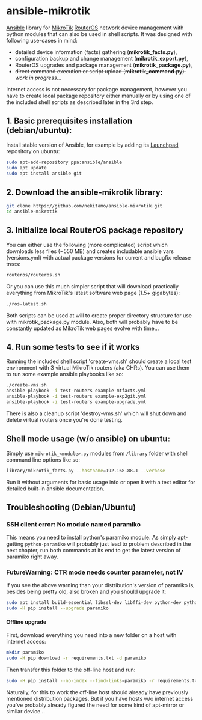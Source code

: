 # ansible-mikrotik
[Ansible](https://www.ansible.com/) library for [MikroTik](https://mikrotik.com/) [RouterOS](https://mikrotik.com/software) network device management with python modules that can also be used in shell scripts. It was designed with following use-cases in mind:
* detailed device information (facts) gathering (**mikrotik_facts.py**),
* configuration backup and change management (**mikrotik_export.py**),
* RouterOS upgrades and package management (**mikrotik_package.py**),
* ~~direct command execution or script upload (**mikrotik_command.py**).~~ _work in progress..._

Internet access is not necessary for package management, however you have to create local package repository either manually or by using one of the included shell scripts as described later in the 3rd step.
## 1. Basic prerequisites installation (debian/ubuntu):
Install stable version of Ansible, for example by adding its [Launchpad](https://launchpad.net/~ansible/+archive/ubuntu/ansible) repository on ubuntu:
```sh
sudo apt-add-repository ppa:ansible/ansible
sudo apt update
sudo apt install ansible git
```
## 2. Download the ansible-mikrotik library:
```sh
git clone https://github.com/nekitamo/ansible-mikrotik.git
cd ansible-mikrotik
```
## 3. Initialize local RouterOS package repository
You can either use the following (more complicated) script which downloads less files (~550 MB) and creates includable ansible vars (versions.yml) with actual package versions for current and bugfix release trees:
```sh
routeros/routeros.sh
```
Or you can use this much simpler script that will download practically everything from MikroTik's latest software web page (1.5+ gigabytes):
```sh
./ros-latest.sh
```
Both scripts can be used at will to create proper directory structure for use with mikrotik_package.py module. Also, both will probably have to be constantly updated as MikroTik web pages evolve with time...
## 4. Run some tests to see if it works
Running the included shell script 'create-vms.sh' should create a local test environment with 3 virtual MikroTik routers (aka CHRs). You can use them to run some example ansible playbooks like so:
```sh
./create-vms.sh
ansible-playbook -i test-routers example-mtfacts.yml
ansible-playbook -i test-routers example-exp2git.yml
ansible-playbook -i test-routers example-upgrade.yml
```
There is also a cleanup script 'destroy-vms.sh' which will shut down and delete virtual routers once you're done testing.
## Shell mode usage (w/o ansible) on ubuntu:
Simply use `mikrotik_<module>.py` modules from `/library` folder with shell command line options like so:
```sh
library/mikrotik_facts.py --hostname=192.168.88.1 --verbose
```
Run it without arguments for basic usage info or open it with a text editor for detailed built-in ansible documentation.
## Troubleshooting (Debian/Ubuntu)
### SSH client error: No module named paramiko
This means you need to install python's paramiko module. As simply apt-getting `python-paramiko` will probably just lead to problem described in the next chapter, run both commands at its end to get the latest version of paramiko right away. 
### FutureWarning: CTR mode needs counter parameter, not IV
If you see the above warning than your distribution's version of paramiko is, besides being pretty old, also broken and you should upgrade it:
```sh
sudo apt install build-essential libssl-dev libffi-dev python-dev python-pip
sudo -H pip install --upgrade paramiko
```
#### Offline upgrade
First, download everything you need into a new folder on a host with internet access:
```sh
mkdir paramiko
sudo -H pip download -r requirements.txt -d paramiko
```
Then transfer this folder to the off-line host and run:
```sh
sudo -H pip install --no-index --find-links=paramiko -r requirements.txt
```
Naturally, for this to work the off-line host should already have previously mentioned distribution packages. But if you have hosts w/o internet access you've probably already figured the need for some kind of apt-mirror or similar device...